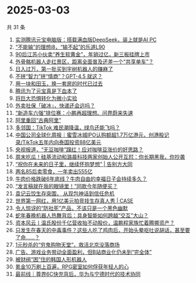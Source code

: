 # 2025-03-03

共 31 条

<!-- BEGIN 36KR -->
<!-- 最后更新时间 2025-03-03 01:19:23 +0800 -->
1. [实测腾讯元宝电脑版：搭载满血版DeepSeek，装上就是AI PC](https://36kr.com/p/3188675987562633)
1. [“不能输”的理想i8，“输不起”的乐道L90](https://36kr.com/p/3188388118831241)
1. [90后江苏小伙卖“养生软黄金”，年销过亿，新三板挂牌上市](https://36kr.com/p/3187709461143425)
1. [外骨骼机器人走红景区，距离全面普及还差一个“共享单车”？](https://36kr.com/p/3187822327074947)
1. [日入过万，第一批买到宇树机器人的赚麻了](https://36kr.com/p/3187797328174981)
1. [不拼“智力”拼“情商”？GPT-4.5 就这？](https://36kr.com/p/3187797386600579)
1. [用一块和田玉，换一套房的时代已过去](https://36kr.com/p/3188508344737929)
1. [腾讯为了元宝真是下血本了](https://36kr.com/p/3188387298434953)
1. [将巨大恐惧转化为微小实验](https://36kr.com/p/3178621941650048)
1. [外卖社保「破冰」，快递还会远吗？](https://36kr.com/p/3187807386095748)
1. [“新造车六强”排位赛：小鹏再超理想、问界蔚来失速](https://36kr.com/p/3188452873642117)
1. [阿里重回“古典阿里”](https://36kr.com/p/3187821453222021)
1. [多邻国：TikTok 难民潮降温，绿鸟还能飞吗？](https://36kr.com/p/3187589607121025)
1. [中国公司全球化周报｜​蜜雪冰城IPO认购额超1.7万亿港元，创港股记录/TikTok五年内向泰国投资88亿美元](https://36kr.com/p/3187354970955648)
1. [央视报道，“无豆咖啡”蹿红！应对咖啡豆涨价的好思路？](https://36kr.com/p/3188441059516551)
1. [周末吃瓜！硅基流动和潞晨科技两家创始人公开互怼：你长期黑我，你抄袭](https://36kr.com/p/3187824659914882)
1. [“祝你在未来的日子里，继续怀抱梦想” | 告别方大同](https://36kr.com/p/3187752495571075)
1. [两名85后卖零食，一年卖出555亿](https://36kr.com/p/3187478138904457)
1. [牛肉价格跌破6年底线？牛肉自由的幸福日子会持续多久？](https://36kr.com/p/3187834564579465)
1. [“发言稿就在我的眼镜里！”同款今年随便买？](https://36kr.com/p/3188440893185927)
1. [袁记云饺生存突围， 从现包神话到信任危机](https://36kr.com/p/3187654400991365)
1. [世界第一网红，用1亿美元拍竞技生存真人秀 | CASE](https://36kr.com/p/3187816322064260)
1. [令人惊讶的“防社死”产品，不该只是一个黑色幽默](https://36kr.com/p/3187517201915781)
1. [蛇年春晚机器人热舞背后：具身智能如何跨越“交互”大山？](https://36kr.com/p/3183165163429507)
1. [资本风云丨温氏股份千亿营收抬不动股价，温鹏程家族忙着腾挪资产？](https://36kr.com/p/3187759914508424)
1. [只发生在春天的中毒事件？这些人吃了鸡肉后，开始头晕呕吐说胡话，甚至要了命……？](https://36kr.com/p/3188268428468358)
1. [1元秒杀的“穷鬼购物天堂”，救活北京没落商场](https://36kr.com/p/3187299713605766)
1. [广告、游戏业务带动全面盈利，但B站商业化仍未到“完全体”](https://36kr.com/p/3187753469157505)
1. [被财阀“困”住的韩国人形机器人](https://36kr.com/p/3187438148456585)
1. [氪金10万刷上百遍，RPG密室如何俘获年轻人的心](https://36kr.com/p/3187552061448072)
1. [最前线｜尊界6C快充背后，华为与宁德时代的技术协同](https://36kr.com/p/3189156134231942)
<!-- END 36KR -->